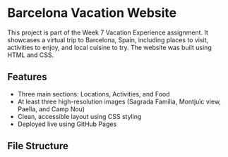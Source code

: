 # Barcelona Vacation Website

This project is part of the Week 7 Vacation Experience assignment. It showcases a virtual trip to Barcelona, Spain, including places to visit, activities to enjoy, and local cuisine to try. The website was built using HTML and CSS.

## Features
- Three main sections: Locations, Activities, and Food
- At least three high-resolution images (Sagrada Família, Montjuïc view, Paella, and Camp Nou)
- Clean, accessible layout using CSS styling
- Deployed live using GitHub Pages

## File Structure
